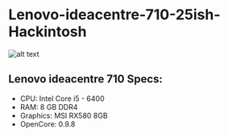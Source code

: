 # Lenovo-ideacentre-710-25ish-Hackintosh

![alt text](https://github.com/wannadream/Lenovo-ideacentre-710-25ish-Hackintosh/blob/main/screenshot_oc.png?raw=true)

## Lenovo ideacentre 710 Specs:

- CPU: Intel Core i5 - 6400
- RAM: 8 GB DDR4
- Graphics: MSI RX580 8GB
- OpenCore: 0.9.8
